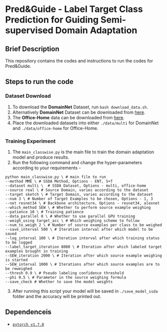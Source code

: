 # Pred&Guide - Label Target Class Prediction for Guiding Semi-supervised Domain Adaptation
## Brief Description
This repository contains the codes and instructions to run the codes for Pred&Guide.
## Steps to run the code
### Dataset Download
1. To download the **DomainNet** Dataset, run `bash download_data.sh`. 
2. Alternatively **DomainNet** Dataset can be downloaded from [here](http://ai.bu.edu/M3SDA/#dataset). 
3. The **Office-Home** data can be downloaded from [here](https://www.hemanthdv.org/officeHomeDataset.html). 
3. Place the downloaded datasets into either `./data/multi` for DomainNet and `./data/office-home` for Office-Home.
### Training Experiment
1. The `main_classwise.py` is the main file to train the domain adaptation model and produce results.
2. Run the following command and change the hyper-parameters according to your requirements - 
```
python main_classwise.py \ # main file to run
--method MME \ # SSDA Method, Options - ENT, S+T
--dataset multi \  # SSDA Dataset, Options - multi, office-home
--source real \ # Source Domain, varies according to the dataset
--target sketch \ # Target Domain, varies according to the dataset
--num 3 \ # Number of Target Examples to be chosen, Options - 1, 3
--net resnet34 \ # Backbone architecture, Options - resnet34, alexnet
--which_method SEW \ # Whether to perform source example weighing
--patience 10 \ # Training patience
--data_parallel 0 \ # Whether to use parallel GPU training
--weigh_using target_acc \ # Which weighing scheme to follow
--num_to_weigh 2 \ # Number of source examples per class to be weighed 
--save_interval 500 \ # Iteration interval after which model to be saved
--log_interval 100 \ # Iteration interval after which training status to be logged
--label_target_iteration 8000 \ # Iteration after which labeled target examples brought in training
--SEW_iteration 2000 \ # Iteration after which source example weighing is started
--SEW_interval 1000 \ # Iterations after which source examples are to be reweighed
--thresh 0.9 \ # Pseudo labeling confidence threshold
--phi 0.5 \ # Parameter in the source weighing formula
--save_check # Whether to save the model weights
```
3. After running this script your model will be saved in `./save_model_ssda` folder and the accuracy will be printed out.
## Dependenceis
 - [`pytorch v1.7.0`](https://pytorch.org)
